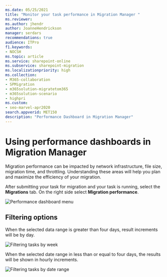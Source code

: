 ```yaml
---
ms.date: 05/25/2021
title: "Monitor your task performance in Migration Manager "
ms.reviewer: 
ms.author: jhendr
author: JoanneHendrickson
manager: serdars
recommendations: true
audience: ITPro
f1.keywords:
- NOCSH
ms.topic: article
ms.service: sharepoint-online
ms.subservice: sharepoint-migration
ms.localizationpriority: high
ms.collection: 
- M365-collaboration
- SPMigration
- m365solution-migratetom365
- m365solution-scenario
- highpri
ms.custom:
- seo-marvel-apr2020
search.appverid: MET150
description: "Performance Dashboard in Migration Manager"
---
```


# Using performance dashboards in Migration Manager

Migration performance can be impacted by network infrastructure, file size, migration time, and throttling.  Understanding these areas will help you plan and maximize the efficiency of your migration.

After submitting your task for migration and your task is running, select the **Migrations** tab. On the right side select **Migration performance**.


![Performance dashboard menu](media/mm-performance-dashboard-overview.png)



## Filtering options

When the selected data range is greater than four days, result increments will be by day.

![Filtering tasks by week](media/mm-performance-dashboard.png)


When the selected date range in less than or equal to four days, the results will be shown in hourly increments.

![Filtering tasks by date range](media/mm-performance-dashboard-dates.png)

